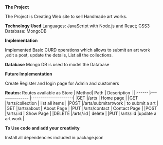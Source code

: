 **The Project**

The Project is Creating Web site to sell Handmade art works.

**Technology Used**
Languages: JavaScript with Node.js and React; CSS3 Database: MongoDB

**Implementation**

Implemented Basic CURD operations which allows to submit an art work ,edit a post, update the details, List all the collections.

**Database**
Mongo DB is used to model the Database


**Future Implementation**

Create Register and login page for Admin and customers

**Routes:**
Routes available as Store
| Method| Path                     | Description          |
|:------|:---------------          |:--------------------:|
|GET    |/arts                     | Home page            |
|GET    |/arts/collection          | list all items       |
|POST   |/arts/submitartwork       | to submit a art      |
|GET    |/arts/about               | About Page           |
|PUT    |/arts/contact             | Contact Page         |
|POST   |/arts/:id                 | Show Page            |
|DELETE |/arts/:id                 | delete               |
|PUT    |/arts/:id                 |update a art work     |

**To Use code and add your creativity**

Install all dependencies included in package.json
